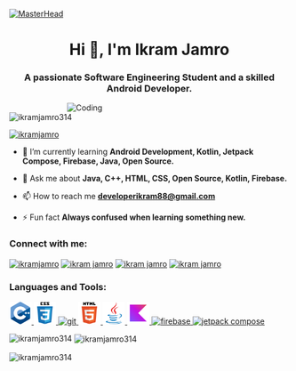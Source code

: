 [![MasterHead](https://img.freepik.com/premium-vector/colorful-banner-with-hands-working-computer-different-electronic-gadgets-devices-symbols-programming-software-development-program-coding_198278-4192.jpg)](https://github.com/ikramjamro314)
<h1 align="center">Hi 👋, I'm Ikram Jamro</h1>
<h3 align="center">A passionate Software Engineering Student and a skilled Android Developer.</h3>
<img align="right" alt="Coding" width="400" src="https://camo.githubusercontent.com/c1dcb74cc1c1835b1d716f5051499a2814c683c806b15f04b0eba492863703e9/68747470733a2f2f63646e2e6472696262626c652e636f6d2f75736572732f3733303730332f73637265656e73686f74732f363538313234332f6176656e746f2e676966">
<p align="left"> <img src="https://komarev.com/ghpvc/?username=ikramjamro314&label=Profile%20views&color=0e75b6&style=flat" alt="ikramjamro314" /> </p>

<p align="left"> <a href="https://twitter.com/ikramjamro" target="blank"><img src="https://img.shields.io/twitter/follow/ikramjamro?logo=twitter&style=for-the-badge" alt="ikramjamro" /></a> </p>

- 🌱 I’m currently learning **Android Development, Kotlin, Jetpack Compose, Firebase, Java, Open Source.**

- 💬 Ask me about **Java, C++, HTML, CSS, Open Source, Kotlin, Firebase.**

- 📫 How to reach me **developerikram88@gmail.com**

- ⚡ Fun fact **Always confused when learning something new.**

<h3 align="left">Connect with me:</h3>
<p align="left">
<a href="https://twitter.com/ikramjamro" target="blank"><img align="center" src="https://raw.githubusercontent.com/rahuldkjain/github-profile-readme-generator/master/src/images/icons/Social/twitter.svg" alt="ikramjamro" height="30" width="40" /></a>
<a href="https://linkedin.com/in/ikram jamro" target="blank"><img align="center" src="https://raw.githubusercontent.com/rahuldkjain/github-profile-readme-generator/master/src/images/icons/Social/linked-in-alt.svg" alt="ikram jamro" height="30" width="40" /></a>
<a href="https://instagram.com/ikram jamro" target="blank"><img align="center" src="https://raw.githubusercontent.com/rahuldkjain/github-profile-readme-generator/master/src/images/icons/Social/instagram.svg" alt="ikram jamro" height="30" width="40" /></a>
<a href="https://www.hackerrank.com/ikram jamro" target="blank"><img align="center" src="https://raw.githubusercontent.com/rahuldkjain/github-profile-readme-generator/master/src/images/icons/Social/hackerrank.svg" alt="ikram jamro" height="30" width="40" /></a>
</p>

<h3 align="left">Languages and Tools:</h3>
<p align="left"> <a href="https://www.w3schools.com/cpp/" target="_blank" rel="noreferrer"> <img src="https://raw.githubusercontent.com/devicons/devicon/master/icons/cplusplus/cplusplus-original.svg" alt="cplusplus" width="40" height="40"/> </a> <a href="https://www.w3schools.com/css/" target="_blank" rel="noreferrer"> <img src="https://raw.githubusercontent.com/devicons/devicon/master/icons/css3/css3-original-wordmark.svg" alt="css3" width="40" height="40"/> </a> <a href="https://git-scm.com/" target="_blank" rel="noreferrer"> <img src="https://www.vectorlogo.zone/logos/git-scm/git-scm-icon.svg" alt="git" width="40" height="40"/> </a> <a href="https://www.w3.org/html/" target="_blank" rel="noreferrer"> <img src="https://raw.githubusercontent.com/devicons/devicon/master/icons/html5/html5-original-wordmark.svg" alt="html5" width="40" height="40"/> </a> <a href="https://www.java.com" target="_blank" rel="noreferrer"> <img src="https://raw.githubusercontent.com/devicons/devicon/master/icons/java/java-original.svg" alt="java" width="40" height="40"/> </a> <a href="https://kotlinlang.org/" target="_blank" rel="noreferrer">
  <img src="https://raw.githubusercontent.com/devicons/devicon/master/icons/kotlin/kotlin-original.svg" alt="kotlin" width="40" height="40"/>
</a> <a href="https://firebase.google.com/" target="_blank" rel="noreferrer">
  <img src="https://www.vectorlogo.zone/logos/firebase/firebase-icon.svg" alt="firebase" width="40" height="40"/>
</a> <a href="https://developer.android.com/jetpack/compose" target="_blank" rel="noreferrer">
  <img src="https://developer.android.com/static/images/jetpack/compose-hero.svg" alt="jetpack compose" width="40" height="40"/>
</a></p>

<p><img align="left" src="https://github-readme-stats.vercel.app/api/top-langs?username=ikramjamro314&show_icons=true&locale=en&layout=compact" alt="ikramjamro314" /></p>

<p>&nbsp;<img align="center" src="https://github-readme-stats.vercel.app/api?username=ikramjamro314&show_icons=true&locale=en" alt="ikramjamro314" /></p>

<p><img align="center" src="https://github-readme-streak-stats.herokuapp.com/?user=ikramjamro314&" alt="ikramjamro314" /></p>
